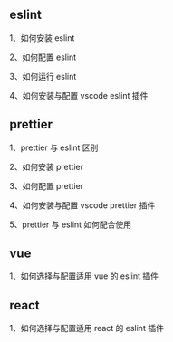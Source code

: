## eslint

1、如何安装 eslint

2、如何配置 eslint

3、如何运行 eslint

4、如何安装与配置 vscode eslint 插件

## prettier

1、prettier 与 eslint 区别

2、如何安装 prettier

3、如何配置 prettier

4、如何安装与配置 vscode prettier 插件

5、prettier 与 eslint 如何配合使用

## vue

1、如何选择与配置适用 vue 的 eslint 插件

## react

1、如何选择与配置适用 react 的 eslint 插件
